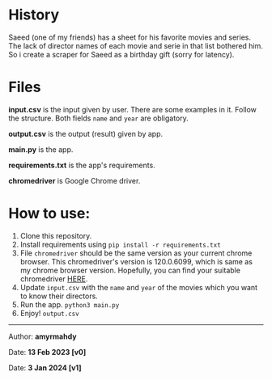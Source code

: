 # History 

Saeed (one of my friends) has a sheet for his favorite movies and series. The lack of director names of each movie and serie in that list bothered him. So i create a scraper for Saeed as a birthday gift (sorry for latency).

# Files

**input.csv** is the input given by user. There are some examples in it. Follow the structure. Both fields `name` and `year` are obligatory.

**output.csv** is the output (result) given by app.

**main.py** is the app.

**requirements.txt** is the app's requirements.

**chromedriver** is Google Chrome driver.

# How to use:

1. Clone this repository.
2. Install requirements using `pip install -r requirements.txt`
3. File `chromedriver` should be the same version as your current chrome browser. This chromedriver's version is 120.0.6099, which is same as my chrome browser version. Hopefully, you can find your suitable chromedriver [HERE](https://googlechromelabs.github.io/chrome-for-testing/).
4. Update `input.csv` with the `name` and `year` of the movies which you want to know their directors.
5. Run the app. `python3 main.py`
6. Enjoy! `output.csv`

---
Author: **amyrmahdy**

Date: **13 Feb 2023 [v0]**

Date: **3 Jan 2024 [v1]**


